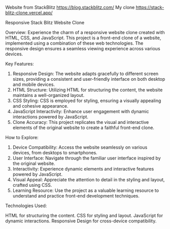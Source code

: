 Website from StackBlitz https://blog.stackblitz.com/
My clone https://stack-blitz-clone.vercel.app/

Responsive Stack Blitz Website Clone

Overview:
Experience the charm of a responsive website clone created with HTML, CSS, and JavaScript. This project is a front-end clone of a website, implemented using a combination of these web technologies. The responsive design ensures a seamless viewing experience across various devices.

Key Features:

1. Responsive Design: The website adapts gracefully to different screen sizes, providing a consistent and user-friendly interface on both desktop and mobile devices.
2. HTML Structure: Utilizing HTML for structuring the content, the website maintains a well-organized layout.
3. CSS Styling: CSS is employed for styling, ensuring a visually appealing and cohesive appearance.
4. JavaScript Interactivity: Enhance user engagement with dynamic interactions powered by JavaScript.
5. Clone Accuracy: This project replicates the visual and interactive elements of the original website to create a faithful front-end clone.

How to Explore:

1. Device Compatibility: Access the website seamlessly on various devices, from desktops to smartphones.
2. User Interface: Navigate through the familiar user interface inspired by the original website.
3. Interactivity: Experience dynamic elements and interactive features powered by JavaScript.
4. Visual Appeal: Appreciate the attention to detail in the styling and layout, crafted using CSS.
5. Learning Resource: Use the project as a valuable learning resource to understand and practice front-end development techniques.

Technologies Used:

HTML for structuring the content.
CSS for styling and layout.
JavaScript for dynamic interactions.
Responsive Design for cross-device compatibility.

